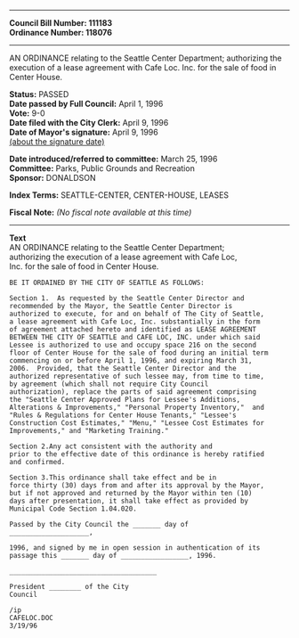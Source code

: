 * * * * *  
  
**Council Bill Number: [](#h0)[](#h2)111183**   
**Ordinance Number: 118076**  
  
* * * * *  
  
AN ORDINANCE relating to the Seattle Center Department; authorizing the execution of a lease agreement with Cafe Loc. Inc. for the sale of food in Center House.  
  
**Status:** PASSED   
**Date passed by Full Council:** April 1, 1996   
**Vote:** 9-0   
**Date filed with the City Clerk:** April 9, 1996   
**Date of Mayor's signature:** April 9, 1996   
[(about the signature date)](/~public/approvaldate.htm)   
  
  
**Date introduced/referred to committee:** March 25, 1996   
**Committee:** Parks, Public Grounds and Recreation   
**Sponsor:** DONALDSON   
  
**Index Terms:** SEATTLE-CENTER, CENTER-HOUSE, LEASES  
  
**Fiscal Note:** *(No fiscal note available at this time)*  
  
* * * * *  
  
**Text**  
    AN ORDINANCE relating to the Seattle Center Department;  
    authorizing the execution of a lease agreement with Cafe Loc,  
    Inc. for the sale of food in Center House.  
  
    BE IT ORDAINED BY THE CITY OF SEATTLE AS FOLLOWS:  
  
    Section 1.  As requested by the Seattle Center Director and  
    recommended by the Mayor, the Seattle Center Director is  
    authorized to execute, for and on behalf of The City of Seattle,  
    a lease agreement with Cafe Loc, Inc. substantially in the form  
    of agreement attached hereto and identified as LEASE AGREEMENT  
    BETWEEN THE CITY OF SEATTLE and CAFE LOC, INC. under which said  
    Lessee is authorized to use and occupy space 216 on the second  
    floor of Center House for the sale of food during an initial term  
    commencing on or before April 1, 1996, and expiring March 31,  
    2006.  Provided, that the Seattle Center Director and the  
    authorized representative of such lessee may, from time to time,  
    by agreement (which shall not require City Council  
    authorization), replace the parts of said agreement comprising  
    the "Seattle Center Approved Plans for Lessee's Additions,  
    Alterations & Improvements," "Personal Property Inventory,"  and  
    "Rules & Regulations for Center House Tenants," "Lessee's  
    Construction Cost Estimates," "Menu," "Lessee Cost Estimates for  
    Improvements," and "Marketing Training."  
  
    Section 2.Any act consistent with the authority and  
    prior to the effective date of this ordinance is hereby ratified  
    and confirmed.  
  
    Section 3.This ordinance shall take effect and be in  
    force thirty (30) days from and after its approval by the Mayor,  
    but if not approved and returned by the Mayor within ten (10)  
    days after presentation, it shall take effect as provided by  
    Municipal Code Section 1.04.020.  
  
    Passed by the City Council the _______ day of  
    ____________________,  
  
    1996, and signed by me in open session in authentication of its  
    passage this _______ day of _________________, 1996.  
  
    _____________________________________  
  
    President ________ of the City  
    Council  
  
    /ip  
    CAFELOC.DOC  
    3/19/96  
